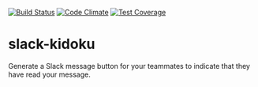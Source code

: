[![Build Status](https://travis-ci.org/kn1cht/slack-kidoku.svg?branch=master)](https://travis-ci.org/kn1cht/slack-kidoku)
[![Code Climate](https://codeclimate.com/github/kn1cht/slack-kidoku/badges/gpa.svg)](https://codeclimate.com/github/kn1cht/slack-kidoku)
[![Test Coverage](https://codeclimate.com/github/kn1cht/slack-kidoku/badges/coverage.svg)](https://codeclimate.com/github/kn1cht/slack-kidoku/coverage)
# slack-kidoku

Generate a Slack message button for your teammates to indicate that they have read your message.
